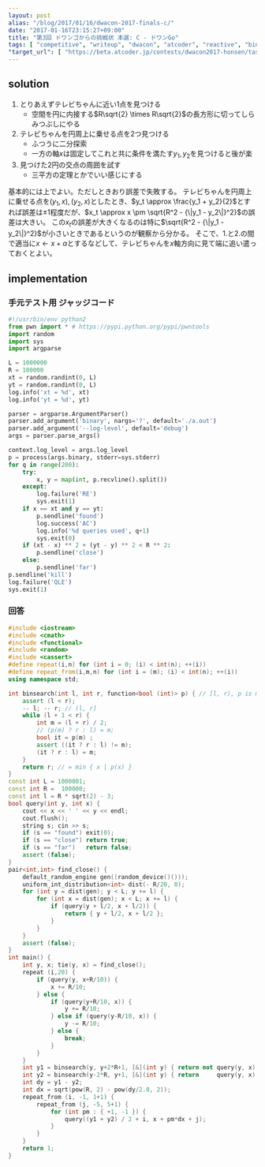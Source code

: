 ```yaml
---
layout: post
alias: "/blog/2017/01/16/dwacon-2017-finals-c/"
date: "2017-01-16T23:15:27+09:00"
title: "第3回 ドワンゴからの挑戦状 本選: C - ドワンGo"
tags: [ "competitive", "writeup", "dwacon", "atcoder", "reactive", "binary-search" ]
"target_url": [ "https://beta.atcoder.jp/contests/dwacon2017-honsen/tasks/dwango2017final_c" ]
---
```


## solution

1.  とりあえずテレビちゃんに近い$1$点を見つける
    -   空間を円に内接する$R\sqrt{2} \times R\sqrt{2}$の長方形に切ってしらみつぶしにやる
2.  テレビちゃんを円周上に乗せる点を$2$つ見つける
    -   ふつうに二分探索
    -   一方の軸$x$は固定してこれと共に条件を満たす$y_1,y_2$を見つけると後が楽
3.  見つけた$2$円の交点の周囲を試す
    -   三平方の定理とかでいい感じにする

基本的には上でよい。ただしときおり誤差で失敗する。
テレビちゃんを円周上に乗せる点を$(y_1,x), (y_2,x)$としたとき、$y_t \approx \frac{y_1 + y_2}{2}$とすれば誤差は$\pm 1$程度だが、$x_t \approx x \pm \sqrt{R^2 - {\|y_1 - y_2\|}^2}$の誤差は大きい。
この$x_t$の誤差が大きくなるのは特に$\sqrt{R^2 - {\|y_1 - y_2\|}^2}$が小さいときであるというのが観察から分かる。
そこで、1.と2.の間で適当に$x \gets x + \alpha$とするなどして、テレビちゃんを$x$軸方向に見て端に追い遣っておくとよい。

## implementation

### 手元テスト用 ジャッジコード

``` python
#!/usr/bin/env python2
from pwn import * # https://pypi.python.org/pypi/pwntools
import random
import sys
import argparse

L = 1000000
R = 100000
xt = random.randint(0, L)
yt = random.randint(0, L)
log.info('xt = %d', xt)
log.info('yt = %d', yt)

parser = argparse.ArgumentParser()
parser.add_argument('binary', nargs='?', default='./a.out')
parser.add_argument('--log-level', default='debug')
args = parser.parse_args()

context.log_level = args.log_level
p = process(args.binary, stderr=sys.stderr)
for q in range(200):
    try:
        x, y = map(int, p.recvline().split())
    except:
        log.failure('RE')
        sys.exit(1)
    if x == xt and y == yt:
        p.sendline('found')
        log.success('AC')
        log.info('%d queries used', q+1)
        sys.exit(0)
    if (xt - x) ** 2 + (yt - y) ** 2 < R ** 2:
        p.sendline('close')
    else:
        p.sendline('far')
p.sendline('kill')
log.failure('QLE')
sys.exit(1)
```

### 回答

``` c++
#include <iostream>
#include <cmath>
#include <functional>
#include <random>
#include <cassert>
#define repeat(i,n) for (int i = 0; (i) < int(n); ++(i))
#define repeat_from(i,m,n) for (int i = (m); (i) < int(n); ++(i))
using namespace std;

int binsearch(int l, int r, function<bool (int)> p) { // [l, r), p is monotone
    assert (l < r);
    -- l; -- r; // (l, r]
    while (l + 1 < r) {
        int m = (l + r) / 2;
        // (p(m) ? r : l) = m;
        bool it = p(m) ;
        assert ((it ? r : l) != m);
        (it ? r : l) = m;
    }
    return r; // = min { x | p(x) }
}
const int L = 1000001;
const int R =  100000;
const int l = R * sqrt(2) - 3;
bool query(int y, int x) {
    cout << x << ' ' << y << endl;
    cout.flush();
    string s; cin >> s;
    if (s == "found") exit(0);
    if (s == "close") return true;
    if (s == "far")   return false;
    assert (false);
}
pair<int,int> find_close() {
    default_random_engine gen((random_device()()));
    uniform_int_distribution<int> dist(- R/20, 0);
    for (int y = dist(gen); y < L; y += l) {
        for (int x = dist(gen); x < L; x += l) {
            if (query(y + l/2, x + l/2)) {
                return { y + l/2, x + l/2 };
            }
        }
    }
    assert (false);
}
int main() {
    int y, x; tie(y, x) = find_close();
    repeat (i,20) {
        if (query(y, x+R/10)) {
            x += R/10;
        } else {
            if (query(y+R/10, x)) {
                y += R/10;
            } else if (query(y-R/10, x)) {
                y -= R/10;
            } else {
                break;
            }
        }
    }
    int y1 = binsearch(y, y+2*R+1, [&](int y) { return not query(y, x); });
    int y2 = binsearch(y-2*R, y+1, [&](int y) { return     query(y, x); });
    int dy = y1 - y2;
    int dx = sqrt(pow(R, 2) - pow(dy/2.0, 2));
    repeat_from (i, -1, 1+1) {
        repeat_from (j, -5, 5+1) {
            for (int pm : { +1, -1 }) {
                query((y1 + y2) / 2 + i, x + pm*dx + j);
            }
        }
    }
    return 1;
}
```

